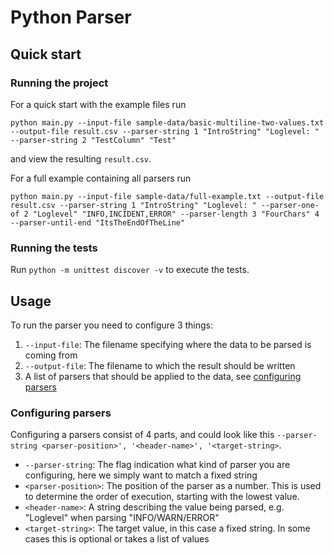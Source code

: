 # Python Parser

## Quick start
### Running the project
For a quick start with the example files run
```
python main.py --input-file sample-data/basic-multiline-two-values.txt --output-file result.csv --parser-string 1 "IntroString" "Loglevel: " --parser-string 2 "TestColumn" "Test"
```
and view the resulting `result.csv`.

For a full example containing all parsers run
```
python main.py --input-file sample-data/full-example.txt --output-file result.csv --parser-string 1 "IntroString" "Loglevel: " --parser-one-of 2 "Loglevel" "INFO,INCIDENT,ERROR" --parser-length 3 "FourChars" 4 --parser-until-end "ItsTheEndOfTheLine"
```

### Running the tests
Run `python -m unittest discover -v` to execute the tests.


## Usage
To run the parser you need to configure 3 things:

1. `--input-file`: The filename specifying where the data to be parsed is coming from
2. `--output-file`: The filename to which the result should be written
3. A list of parsers that should be applied to the data, see [configuring parsers](#1-configuring-parsers)

### Configuring parsers
Configuring a parsers consist of 4 parts, and could look like this `--parser-string <parser-position>', '<header-name>', '<target-string>`.
- `--parser-string`: The flag indication what kind of parser you are configuring, here we simply want to match a fixed string
- `<parser-position>`: The position of the parser as a number. This is used to determine the order of execution, starting with the lowest value.
- `<header-name>`: A string describing the value being parsed, e.g. "Loglevel" when parsing "INFO/WARN/ERROR"
- `<target-string>`: The target value, in this case a fixed string. In some cases this is optional or takes a list of values
